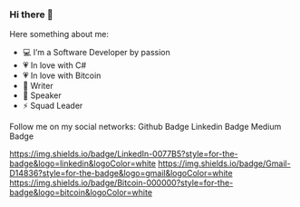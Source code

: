 ### Hi there 👋

<!--
**aurelitojunio/aurelitojunio** is a ✨ _special_ ✨ repository because its `README.md` (this file) appears on your GitHub profile.

Here are some ideas to get you started:

- 🔭 I’m currently working on ...
- 🌱 I’m currently learning ...
- 👯 I’m looking to collaborate on ...
- 🤔 I’m looking for help with ...
- 💬 Ask me about ...
- 📫 How to reach me: ...
- 😄 Pronouns: ...
- ⚡ Fun fact: ...
-->

Here something about me:

- 💻 I’m a Software Developer by passion
- 💗 In love with C#
- 💗 In love with Bitcoin
- 📝 Writer
- 🎤 Speaker
- ⚡ Squad Leader

Follow me on my social networks:
Github Badge Linkedin Badge Medium Badge

https://img.shields.io/badge/LinkedIn-0077B5?style=for-the-badge&logo=linkedin&logoColor=white
https://img.shields.io/badge/Gmail-D14836?style=for-the-badge&logo=gmail&logoColor=white
https://img.shields.io/badge/Bitcoin-000000?style=for-the-badge&logo=bitcoin&logoColor=white
